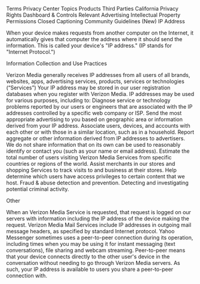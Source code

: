 Terms
Privacy Center
Topics
Products
Third Parties
California Privacy Rights
Dashboard & Controls
Relevant Advertising
Intellectual Property
Permissions
Closed Captioning
Community Guidelines (New)
IP Address

When your device makes requests from another computer on the Internet, it automatically gives that computer the address where it should send the information. This is called your device's "IP address." (IP stands for "Internet Protocol.")

Information Collection and Use Practices

Verizon Media generally receives IP addresses from all users of all brands, websites, apps, advertising services, products, services or technologies (“Services”)
Your IP address may be stored in our user registration databases when you register with Verizon Media.
IP addresses may be used for various purposes, including to:
Diagnose service or technology problems reported by our users or engineers that are associated with the IP addresses controlled by a specific web company or ISP.
Send the most appropriate advertising to you based on geographic area or information derived from your IP address.
Associate users, devices, and accounts with each other or with those in a similar location, such as in a household.
Report aggregate or other information derived from IP addresses to advertisers. We do not share information that on its own can be used to reasonably identify or contact you (such as your name or email address).
Estimate the total number of users visiting Verizon Media Services from specific countries or regions of the world.
Assist merchants in our stores and shopping Services to track visits to and business at their stores.
Help determine which users have access privileges to certain content that we host.
Fraud & abuse detection and prevention.
Detecting and investigating potential criminal activity.

Other

When an Verizon Media Service is requested, that request is logged on our servers with information including the IP address of the device making the request.
Verizon Media Mail Services include IP addresses in outgoing mail message headers, as specified by standard Internet protocol.
Yahoo Messenger sometimes uses a peer-to-peer connection during its operation, including times when you may be using it for instant messaging (text conversations), file sharing and webcam streaming. Peer-to-peer means that your device connects directly to the other user's device in the conversation without needing to go through Verizon Media servers. As such, your IP address is available to users you share a peer-to-peer connection with.